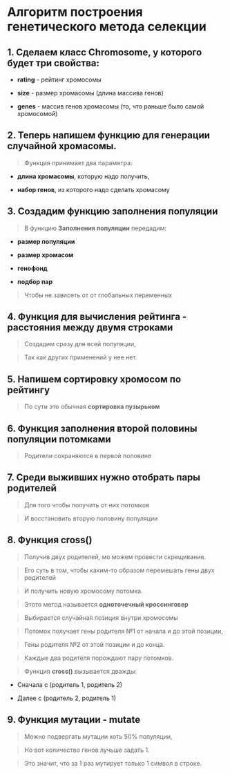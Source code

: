# Алгоритм построения генетического метода селекции

## 1. Сделаем класс **Chromosome**, у которого будет три свойства:

* **rating** - рейтинг хромосомы

* **size** - размер хромасомы (длина массива генов)

* **genes** - массив генов хромасомы (то, что раньше было самой хромосомой)

## 2. Теперь напишем функцию для генерации случайной хромасомы.

> Функция принимает два параметра:

* **длина хромасомы**, которую надо получить, 

* **набор генов**, из которого надо сделать хромасому

## 3. Создадим функцию заполнения популяции

> В функцию **Заполнения популяции** передадим:

* **размер популяции**

* **размер хромасом**

* **генофонд**

* **подбор пар** 

> Чтобы не зависеть от от глобальных переменных

## 4. Функция для вычисления рейтинга - расстояния между двумя строками

> Создадим сразу для всей популяции, 

> Так как других применений у нее нет.

## 5. Напишем сортировку хромосом по рейтингу

> По сути это обычная **сортировка пузырьком**

## 6. Функция заполнения второй половины популяции потомками

> Родители сохраняются в первой половине

## 7. Среди выживших нужно отобрать пары родителей 

> Для того чтобы получить от них потомков

> И восстановить вторую половину популяции

## 8. Функция cross()

> Получив двух родителей, мо можем провести скрещивание.

> Его суть в том, чтобы каким-то образом перемешать гены двух родителей

> И получить новую хромосому потомка.

> Этото метод называется **одноточечный кроссинговер**

> Выбирается случайная позиция внутри хромосомы

> Потомок получает гены родителя №1 от начала и до этой позиции,

> Гены родителя №2 от этой позиции и до конца.

> Каждые два родителя порождают пару потомков.

> Функция **cross()** вызывается дважды:

* Сначала с (родитель 1, родитель 2)

* Далее с (родитель 2, родитель 1)

## 9. Функция мутации - **mutate**

> Можно подвергать мутации хоть 50% популяции,

> Но вот количество генов лучьше задать 1.

> Это значит, что за 1 раз мутирует только 1 символ в строке.